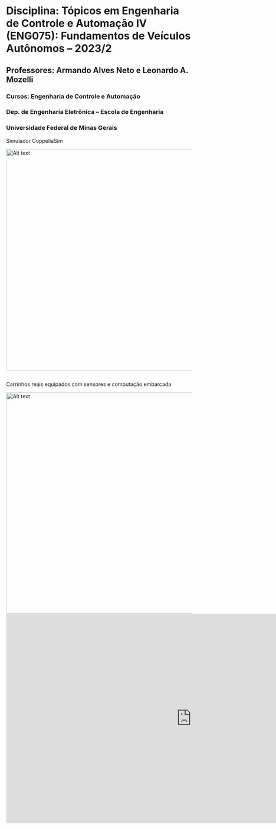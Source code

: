 # Disciplina: Tópicos em Engenharia de Controle e Automação IV (ENG075): Fundamentos de Veículos Autônomos – 2023/2

## Professores: Armando Alves Neto e Leonardo A. Mozelli
### Cursos: Engenharia de Controle e Automação
### Dep. de Engenharia Eletrônica – Escola de Engenharia
### Universidade Federal de Minas Gerais

Simulador CoppeliaSim

<img src="https://github.com/CELTA-UFMG/fundamentos_veiculos_autonomos/assets/64908110/85a35193-d9f2-4d48-920a-73de92e7b9b0" alt="Alt text" width="600">

##

Carrinhos reais equipados com sensores e computação embarcada

<img src="https://github.com/CELTA-UFMG/fundamentos_veiculos_autonomos/assets/64908110/93844144-905d-4267-92d3-086e150e8e8d)" alt="Alt text" width="600">

<iframe width="1003" height="568" src="https://www.youtube.com/embed/ficGawbxJ-8?list=PLmfkXd7e4sS0cdp6-pLmCh0h-pofJkELz" title="Teste Final - Video" frameborder="0" allow="accelerometer; autoplay; clipboard-write; encrypted-media; gyroscope; picture-in-picture; web-share" allowfullscreen></iframe>
